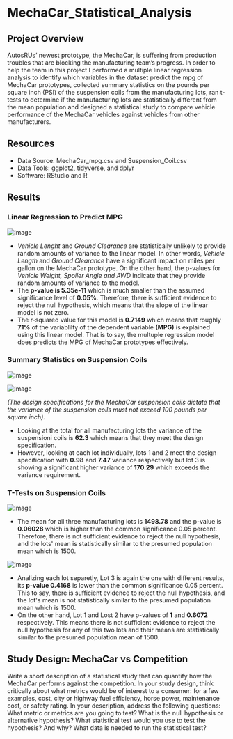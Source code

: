 # MechaCar_Statistical_Analysis

## Project Overview

AutosRUs’ newest prototype, the MechaCar, is suffering from production troubles that are blocking the manufacturing team’s progress. In order to help the team in this project I performed a multiple linear regression analysis to identify which variables in the dataset predict the mpg of MechaCar prototypes, collected summary statistics on the pounds per square inch (PSI) of the suspension coils from the manufacturing lots, ran t-tests to determine if the manufacturing lots are statistically different from the mean population and designed a statistical study to compare vehicle performance of the MechaCar vehicles against vehicles from other manufacturers. 

## Resources

- Data Source: MechaCar_mpg.csv and Suspension_Coil.csv
- Data Tools: ggplot2, tidyverse, and dplyr
- Software: RStudio and R

## Results

### Linear Regression to Predict MPG

![image](https://user-images.githubusercontent.com/91766276/153941802-a41ff45e-374f-454e-8d5f-0e0b1e53a9f0.png)

- *Vehicle Lenght* and *Ground Clearance* are statistically unlikely to provide random amounts of variance to the linear model. In other words, *Vehicle Length* and *Ground Clearance* have a significant impact on miles per gallon on the MechaCar prototype. On the other hand, the p-values for *Vehicle Weight, Spoiler Angle and AWD* indicate that they provide random amounts of variance to the model.
- The **p-value is 5.35e-11** which is much smaller than the assumed significance level of **0.05%**. Therefore, there is sufficient evidence to reject the null hypothesis, which means that the slope of the linear model is not zero.
- The r-squared value for this model is **0.7149** which means that roughly **71%** of the variablilty of the dependent variable **(MPG)** is explained using this linear model. That is to say, the multuple regression model does predicts the MPG of MechaCar prototypes effectively.


### Summary Statistics on Suspension Coils

![image](https://user-images.githubusercontent.com/91766276/153949058-35325195-83bf-4c67-a067-955c641e15bf.png)

![image](https://user-images.githubusercontent.com/91766276/153950252-a21faea7-8d24-45a9-82e6-da4ebbc8835b.png)

*(The design specifications for the MechaCar suspension coils dictate that the variance of the suspension coils must not exceed 100 pounds per square inch).* 

- Looking at the total for all manufacturing lots the variance of the suspensioni coils is **62.3** which means that they meet the design specification.
- However, looking at each lot individually, lots 1 and 2 meet the design specification with **0.98** and **7.47** variance respectively but lot 3 is showing a significant higher variance of **170.29** which exceeds the variance requirement.

### T-Tests on Suspension Coils

![image](https://user-images.githubusercontent.com/91766276/153954770-27d17fb3-23c9-440e-939f-b4dd06f9f582.png)

- The mean for all three manufacturing lots is **1498.78** and the p-value is **0.06028** which is higher than the common significance 0.05 percent. Therefore, there is not sufficient evidence to reject the null hypothesis, and the lots' mean is statistically similar to the presumed population mean which is 1500.

![image](https://user-images.githubusercontent.com/91766276/153956345-d277704f-9273-440d-8c8f-30a8023f7d23.png)

- Analizing each lot separetly, Lot 3 is again the one with different results, its **p-value 0.4168** is lower than the common significance 0.05 percent. This to say, there is sufficient evidence to reject the null hypothesis, and the lot's mean is not statistically similar to the presumed population mean which is 1500.
- On the other hand, Lot 1 and Lost 2 have p-values of **1** and **0.6072** respectively. This means there is not sufficient evidence to reject the null hypothesis for any of this two lots and their means are statistically similar to the presumed population mean of 1500.

## Study Design: MechaCar vs Competition

Write a short description of a statistical study that can quantify how the MechaCar performs against the competition. In your study design, think critically about what metrics would be of interest to a consumer: for a few examples, cost, city or highway fuel efficiency, horse power, maintenance cost, or safety rating. 
In your description, address the following questions:
What metric or metrics are you going to test?
What is the null hypothesis or alternative hypothesis?
What statistical test would you use to test the hypothesis? And why?
What data is needed to run the statistical test?
